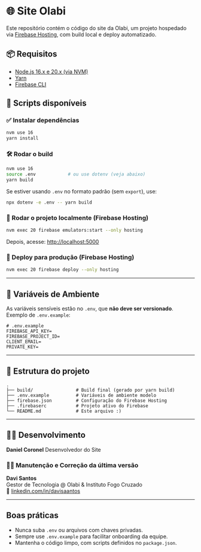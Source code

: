 # 🌐 Site Olabi

Este repositório contém o código do site da Olabi, um projeto hospedado via [Firebase Hosting](https://firebase.google.com/products/hosting), com build local e deploy automatizado.

## 📦 Requisitos

- [Node.js 16.x e 20.x (via NVM)](https://github.com/nvm-sh/nvm)
- [Yarn](https://classic.yarnpkg.com/en/docs/install)
- [Firebase CLI](https://firebase.google.com/docs/cli)

## 🚀 Scripts disponíveis

### ✅ Instalar dependências

```bash
nvm use 16
yarn install
```

### 🛠️ Rodar o build

```bash
nvm use 16
source .env            # ou use dotenv (veja abaixo)
yarn build
```

Se estiver usando `.env` no formato padrão (sem `export`), use:

```bash
npx dotenv -e .env -- yarn build
```

### 🧪 Rodar o projeto localmente (Firebase Hosting)

```bash
nvm exec 20 firebase emulators:start --only hosting
```

Depois, acesse: [http://localhost:5000](http://localhost:5000)

### 🚀 Deploy para produção (Firebase Hosting)

```bash
nvm exec 20 firebase deploy --only hosting
```

---

## 🔐 Variáveis de Ambiente

As variáveis sensíveis estão no `.env`, que **não deve ser versionado**.  
Exemplo de `.env.example`:

```env
# .env.example
FIREBASE_API_KEY=
FIREBASE_PROJECT_ID=
CLIENT_EMAIL=
PRIVATE_KEY=
```

---

## 📁 Estrutura do projeto

```
.
├── build/                # Build final (gerado por yarn build)
├── .env.example          # Variáveis de ambiente modelo
├── firebase.json         # Configuração do Firebase Hosting
├── .firebaserc           # Projeto ativo do Firebase
└── README.md             # Este arquivo :)
```

---

## 👨‍💻 Desenvolvimento

**Daniel Coronel**
Desenvolvedor do Site

### 👨‍💻 Manutenção e Correção da última versão

**Davi Santos**  
Gestor de Tecnologia @ Olabi & Instituto Fogo Cruzado  
🔗 [linkedin.com/in/davisaantos](https://www.linkedin.com/in/davisaantos)  

---

## Boas práticas

- Nunca suba `.env` ou arquivos com chaves privadas.
- Sempre use `.env.example` para facilitar onboarding da equipe.
- Mantenha o código limpo, com scripts definidos no `package.json`.